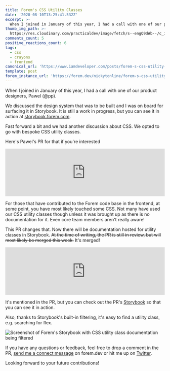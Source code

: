 ```yaml
---
title: Forem's CSS Utility Classes
date: '2020-08-10T13:25:41.532Z'
excerpt: >-
  When I joined in January of this year, I had a call with one of our product designers, Pawel (@pp).We discussed the design system...
thumb_img_path: >-
  https://res.cloudinary.com/practicaldev/image/fetch/s--engQ9dAb--/c_imagga_scale,f_auto,fl_progressive,h_420,q_auto,w_1000/https://forem.dev/images/i/63i8i8cez2t6a2zus7mj.png
comments_count: 5
positive_reactions_count: 6
tags:
  - css
  - crayons
  - frontend
canonical_url: 'https://www.iamdeveloper.com/posts/forem-s-css-utility-classes-o6j/'
template: post
forem_instance_url: 'https://forem.dev/nickytonline/forem-s-css-utility-classes-o6j'
---
```

When I joined in January of this year, I had a call with one of our product designers, Pawel (@pp).

We discussed the design system that was to be built and I was on board for surfacing it in Storybook. It is still a work in progress, but you can see it in action at [storybook.forem.com](https://storybook.forem.com).

Fast forward a bit and we had another discussion about CSS. We opted to go with bespoke CSS utility classes.

Here's Pawel's PR for that if you're interested

<iframe class="liquidTag" src="https://dev.to/embed/github?args=https%3A%2F%2Fgithub.com%2Fthepracticaldev%2Fdev.to%2Fpull%2F6334" style="border: 0; width: 100%;"></iframe>

For those that have contributed to the Forem code base in the frontend, at some point, you have most likely touched some CSS. Not many have used our CSS utility classes though unless it was brought up as there is no documentation for it. Even core team members aren't really aware!

This PR changes that. Now there will be documentation hosted for utility classes in Storybook. ~~At the time of writing, the PR is still in review, but will most likely be merged this week.~~ It's merged!

<iframe class="liquidTag" src="https://dev.to/embed/github?args=https%3A%2F%2Fgithub.com%2Fforem%2Fforem%2Fpull%2F9633" style="border: 0; width: 100%;"></iframe>

It's mentioned in the PR, but you can check out the PR's [Storybook](https://deploy-preview-9633--storybookdevto.netlify.app/?path=/story/5-css-utility-classes-align-content--content-start) so that you can see it in action.

Also, thanks to Storybook's built-in filtering, it's easy to find a utility class, e.g. searching for flex.

![Screenshot of Forem's Storybook with CSS utility class documentation being filtered](https://forem.dev/images/i/xk7tqlczli3lwv2m8yfs.png)

If you have any questions or feedback, feel free to drop a comment in the PR, [send me a connect message](https://forem.dev/connect/@nickytonline) on forem.dev or hit me up on [Twitter](https://twitter.com/nickytonline).

Looking forward to your future contributions!




